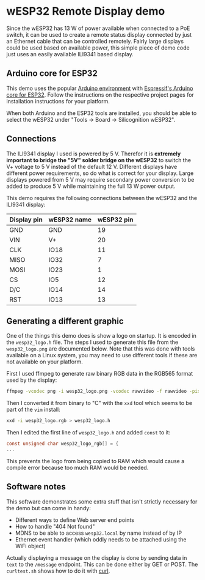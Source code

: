 # wESP32 Remote Display demo

Since the wESP32 has 13 W of power available when connected to a PoE switch, it can be used to create a remote status display connected by just an Ethernet cable that can be controlled remotely.  Fairly large displays could be used based on available power, this simple piece of demo code just uses an easily available ILI9341 based display.

## Arduino core for ESP32

This demo uses the popular [Arduino environment](https://www.arduino.cc/en/Main/Software) with [Espressif's Arduino core for ESP32](https://github.com/espressif/arduino-esp32).  Follow the instructions on the respective project pages for installation instructions for your platform.

When both Arduino and the ESP32 tools are installed, you should be able to select the wESP32 under "Tools -> Board -> Silicognition wESP32".

## Connections

The ILI9341 display I used is powered by 5 V.  Therefor it is **extremely important to bridge the "5V" solder bridge on the wESP32** to switch the V+ voltage to 5 V instead of the default 12 V.  Different displays have different power requirements, so do what is correct for your display.  Large displays powered from 5 V may require secondary power conversion to be added to produce 5 V while maintaining the full 13 W power output.

This demo requires the following connections between the wESP32 and the ILI9341 display:

| Display pin | wESP32 name | wESP32 pin |
| ----------- | ----------- | ---------- |
| GND         | GND         | 19         |
| VIN         | V+          | 20         |
| CLK         | IO18        | 11         |
| MISO        | IO32        | 7          |
| MOSI        | IO23        | 1          |
| CS          | IO5         | 12         |
| D/C         | IO14        | 14         |
| RST         | IO13        | 13         |

## Generating a different graphic

One of the things this demo does is show a logo on startup.  It is encoded in the `wesp32_logo.h` file.  The steps I used to generate this file from the `wesp32_logo.png` are documented below.  Note that this was done with tools available on a Linux system, you may need to use different tools if these are not available on your platform.

First I used ffmpeg to generate raw binary RGB data in the RGB565 format used by the display:

```bash
ffmpeg -vcodec png -i wesp32_logo.png -vcodec rawvideo -f rawvideo -pix_fmt rgb565 wesp32_logo.rgb
```

Then I converted it from binary to "C" with the `xxd` tool which seems to be part of the `vim` install:

```bash
xxd -i wesp32_logo.rgb > wesp32_logo.h
```

Then I edited the first line of `wesp32_logo.h` and added `const` to it:

```c
const unsigned char wesp32_logo_rgb[] = {
...
```

This prevents the logo from being copied to RAM which would cause a compile error because too much RAM would be needed.

## Software notes

This software demonstrates some extra stuff that isn't strictly necessary for the demo but can come in handy:

* Different ways to define Web server end points
* How to handle "404 Not found"
* MDNS to be able to access `wesp32.local` by name instead of by IP
* Ethernet event handler (which oddly needs to be attached using the WiFi object)

Actually displaying a message on the display is done by sending data in `text` to the `/message` endpoint.  This can be done either by GET or POST.  The `curltest.sh` shows how to do it with [curl](https://curl.haxx.se/).

